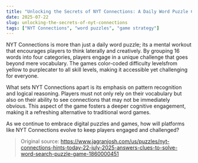 ```yaml
---
title: "Unlocking the Secrets of NYT Connections: A Daily Word Puzzle Challenge"
date: 2025-07-22
slug: unlocking-the-secrets-of-nyt-connections
tags: ["NYT Connections", "word puzzles", "game strategy"]
---
```


NYT Connections is more than just a daily word puzzle; its a mental workout that encourages players to think laterally and creatively. By grouping 16 words into four categories, players engage in a unique challenge that goes beyond mere vocabulary. The games color-coded difficulty levelsfrom yellow to purplecater to all skill levels, making it accessible yet challenging for everyone.

What sets NYT Connections apart is its emphasis on pattern recognition and logical reasoning. Players must not only rely on their vocabulary but also on their ability to see connections that may not be immediately obvious. This aspect of the game fosters a deeper cognitive engagement, making it a refreshing alternative to traditional word games.

As we continue to embrace digital puzzles and games, how will platforms like NYT Connections evolve to keep players engaged and challenged?
> Original source: https://www.jagranjosh.com/us/puzzles/nyt-connections-hints-today-22-july-2025-answers-clues-to-solve-word-search-puzzle-game-1860000451